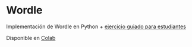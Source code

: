 # Wordle
Implementación de Wordle en Python + [ejercicio guiado para estudiantes](https://www.overleaf.com/read/vnsxrrhpptcz)

Disponible en [Colab](https://colab.research.google.com/drive/1pVF40QTKhX8SExvaQjJWelNrUDnf62yF?usp=sharing)

